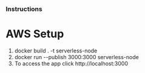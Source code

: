 ### Instructions

# AWS Setup

1. docker build . -t serverless-node
2. docker run --publish 3000:3000 serverless-node
3. To access the app click http://localhost:3000
